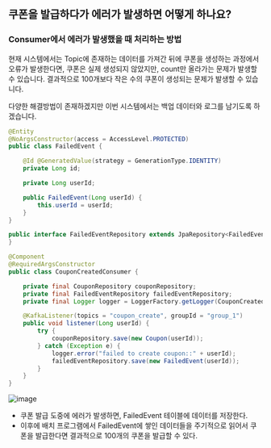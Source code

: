 ## 쿠폰을 발급하다가 에러가 발생하면 어떻게 하나요?

### Consumer에서 에러가 발생했을 때 처리하는 방법

현재 시스템에서는 Topic에 존재하는 데이터를 가져간 뒤에 쿠폰을 생성하는 과정에서 오류가 발생한다면, 쿠폰은 실제 생성되지 않았지만, count만 올라가는 문제가 발생할 수 있습니다.
결과적으로 100개보다 작은 수의 쿠폰이 생성되는 문제가 발생할 수 있습니다.

다양한 해결방법이 존재하겠지만 이번 시스템에서는 백업 데이터와 로그를 남기도록 하겠습니다.

```java
@Entity
@NoArgsConstructor(access = AccessLevel.PROTECTED)
public class FailedEvent {

    @Id @GeneratedValue(strategy = GenerationType.IDENTITY)
    private Long id;

    private Long userId;

    public FailedEvent(Long userId) {
        this.userId = userId;
    }
}

```

```java
public interface FailedEventRepository extends JpaRepository<FailedEvent, Long> {
}

```

```java
@Component
@RequiredArgsConstructor
public class CouponCreatedConsumer {

    private final CouponRepository couponRepository;
    private final FailedEventRepository failedEventRepository;
    private final Logger logger = LoggerFactory.getLogger(CouponCreatedConsumer.class);

    @KafkaListener(topics = "coupon_create", groupId = "group_1")
    public void listener(Long userId) {
        try {
            couponRepository.save(new Coupon(userId));
        } catch (Exception e) {
            logger.error("failed to create coupon::" + userId);
            failedEventRepository.save(new FailedEvent(userId));
        }
    }
}
```

![image](https://github.com/yoon-youngjin/spring-study/assets/83503188/b35beece-fd13-40d1-9af6-fbaf1bf3249e)
- 쿠폰 발급 도중에 에러가 발생하면, FailedEvent 테이블에 데이터를 저장한다.
- 이후에 배치 프로그램에서 FailedEvent에 쌓인 데이터들을 주기적으로 읽어서 쿠폰을 발급한다면 결과적으로 100개의 쿠폰을 발급할 수 있다.


